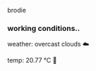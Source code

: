brodie

<!--weather_start-->
### working conditions..

weather: overcast clouds ☁️

temp: 20.77 °C 🥶

<!--weather_end-->
